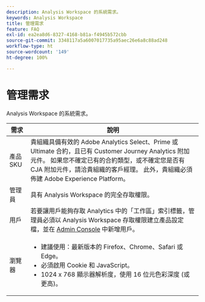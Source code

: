 ```yaml
---
description: Analysis Workspace 的系統需求。
keywords: Analysis Workspace
title: 管理需求
feature: FAQ
exl-id: ea2ea8d6-8327-4168-b81a-f4945b572cbb
source-git-commit: 3348117a5a6007017735a95aec26e6a8c88ad248
workflow-type: ht
source-wordcount: '149'
ht-degree: 100%

---
```


# 管理需求

Analysis Workspace 的系統需求。

| 需求 | 說明 |
|--- |--- |
| 產品 SKU | 貴組織具備有效的 Adobe Analytics Select、Prime 或 Ultimate 合約，且已有 Customer Journey Analytics 附加元件。 如果您不確定已有的合約類型，或不確定您是否有 CJA 附加元件，請洽貴組織的客戶經理。 此外，貴組織必須佈建 Adobe Experience Platform。 |
| 管理員 | 具有 Analysis Workspace 的完全存取權限。 |
| 用戶 | 若要讓用戶能夠存取 Analytics 中的「工作區」索引標籤，管理員必須以 Analysis Workspace 存取權限建立產品設定檔，並在 [Admin Console](https://experienceleague.adobe.com/docs/analytics/admin/admin-console/permissions/product-profile.html?lang=zh-Hant) 中新增用戶。 |
| 瀏覽器 | <ul><li>建議使用：最新版本的 Firefox、Chrome、Safari 或 Edge。</li><li>必須啟用 Cookie 和 JavaScript。</li><li>1024 x 768 顯示器解析度，使用 16 位元色彩深度 (或更高)。</li></ul> |

